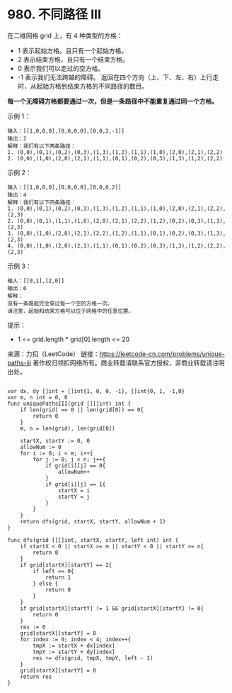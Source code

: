 # 980. 不同路径 III

在二维网格 grid 上，有 4 种类型的方格：

- 1 表示起始方格。且只有一个起始方格。
- 2 表示结束方格，且只有一个结束方格。
- 0 表示我们可以走过的空方格。
- -1 表示我们无法跨越的障碍。
返回在四个方向（上、下、左、右）上行走时，从起始方格到结束方格的不同路径的数目。

**每一个无障碍方格都要通过一次，但是一条路径中不能重复通过同一个方格。**

示例 1：

```text
输入：[[1,0,0,0],[0,0,0,0],[0,0,2,-1]]
输出：2
解释：我们有以下两条路径：
1. (0,0),(0,1),(0,2),(0,3),(1,3),(1,2),(1,1),(1,0),(2,0),(2,1),(2,2)
2. (0,0),(1,0),(2,0),(2,1),(1,1),(0,1),(0,2),(0,3),(1,3),(1,2),(2,2)
```

示例 2：

```text
输入：[[1,0,0,0],[0,0,0,0],[0,0,0,2]]
输出：4
解释：我们有以下四条路径：
1. (0,0),(0,1),(0,2),(0,3),(1,3),(1,2),(1,1),(1,0),(2,0),(2,1),(2,2),(2,3)
2. (0,0),(0,1),(1,1),(1,0),(2,0),(2,1),(2,2),(1,2),(0,2),(0,3),(1,3),(2,3)
3. (0,0),(1,0),(2,0),(2,1),(2,2),(1,2),(1,1),(0,1),(0,2),(0,3),(1,3),(2,3)
4. (0,0),(1,0),(2,0),(2,1),(1,1),(0,1),(0,2),(0,3),(1,3),(1,2),(2,2),(2,3)
```

示例 3：

```text
输入：[[0,1],[2,0]]
输出：0
解释：
没有一条路能完全穿过每一个空的方格一次。
请注意，起始和结束方格可以位于网格中的任意位置。
```

提示：

- 1 <= grid.length * grid[0].length <= 20

来源：力扣（LeetCode）
链接：<https://leetcode-cn.com/problems/unique-paths-iii>
著作权归领扣网络所有。商业转载请联系官方授权，非商业转载请注明出处。

```golang

var dx, dy []int = []int{1, 0, 0, -1}, []int{0, 1, -1,0}
var m, n int = 0, 0
func uniquePathsIII(grid [][]int) int {
    if len(grid) == 0 || len(grid[0]) == 0{
        return 0
    }
    m, n = len(grid), len(grid[0])

    startX, startY := 0, 0
    allowNum := 0
    for i := 0; i < m; i++{
        for j := 0; j < n; j++{
            if grid[i][j] == 0{
                allowNum++
            }
            if grid[i][j] == 1{
                startX = i
                startY = j
            }
        }
    }
    return dfs(grid, startX, startY, allowNum + 1)
}

func dfs(grid [][]int, startX, startY, left int) int {
    if startX < 0 || startX >= m || startY < 0 || startY >= n{
        return 0
    }
    if grid[startX][startY] == 2{
        if left == 0{
            return 1
        } else {
            return 0
        }
    }
    if grid[startX][startY] != 1 && grid[startX][startY] != 0{
        return 0
    }
    res := 0
    grid[startX][startY] = 8
    for index := 0; index < 4; index++{
        tmpX := startX + dx[index]
        tmpY := startY + dy[index]
        res += dfs(grid, tmpX, tmpY, left - 1)
    }
    grid[startX][startY] = 0
    return res
}
```
